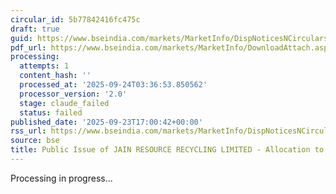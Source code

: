 ```yaml
---
circular_id: 5b77842416fc475c
draft: true
guid: https://www.bseindia.com/markets/MarketInfo/DispNoticesNCirculars.aspx?Noticeid={1EFA421B-8E28-42CC-8249-E3DB0DEBB01C}&noticeno=20250923-84&dt=09/23/2025&icount=84&totcount=84&flag=0
pdf_url: https://www.bseindia.com/markets/MarketInfo/DownloadAttach.aspx?id=20250923-84&attachedId=be0eb505-8010-45c2-9644-4b0da2423cbb
processing:
  attempts: 1
  content_hash: ''
  processed_at: '2025-09-24T03:36:53.850562'
  processor_version: '2.0'
  stage: claude_failed
  status: failed
published_date: '2025-09-23T17:00:42+00:00'
rss_url: https://www.bseindia.com/markets/MarketInfo/DispNoticesNCirculars.aspx?Noticeid={1EFA421B-8E28-42CC-8249-E3DB0DEBB01C}&noticeno=20250923-84&dt=09/23/2025&icount=84&totcount=84&flag=0
source: bse
title: Public Issue of JAIN RESOURCE RECYCLING LIMITED - Allocation to Anchor Investors
---
```


Processing in progress...